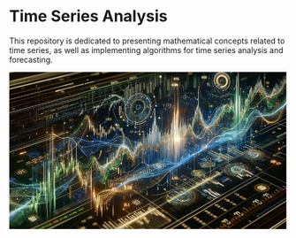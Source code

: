 # Time Series Analysis
This repository is dedicated to presenting mathematical concepts related to time series, as well as implementing algorithms for time series analysis and forecasting.
<p align="center">
  <img src="https://github.com/VictorFrancheto/time-series/blob/main/image.jpg">
</p>

